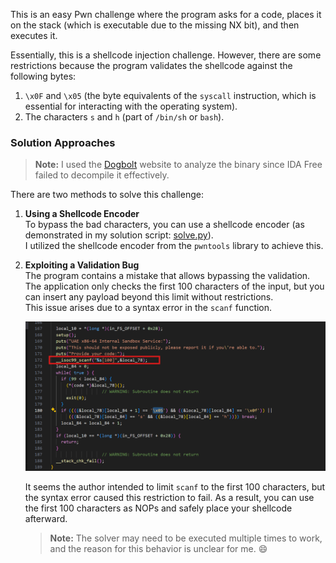 This is an easy Pwn challenge where the program asks for a code, places it on the stack (which is executable due to the missing NX bit), and then executes it.

Essentially, this is a shellcode injection challenge. However, there are some restrictions because the program validates the shellcode against the following bytes:

1. `\x0F` and `\x05` (the byte equivalents of the `syscall` instruction, which is essential for interacting with the operating system).
2. The characters `s` and `h` (part of `/bin/sh` or `bash`).

### Solution Approaches

> **Note:** I used the [Dogbolt](https://dogbolt.org/) website to analyze the binary since IDA Free failed to decompile it effectively.

There are two methods to solve this challenge:

1. **Using a Shellcode Encoder**  
    To bypass the bad characters, you can use a shellcode encoder (as demonstrated in my solution script: [solve.py](./solve.py)).  
    I utilized the shellcode encoder from the `pwntools` library to achieve this.

2. **Exploiting a Validation Bug**  
    The program contains a mistake that allows bypassing the validation. The application only checks the first 100 characters of the input, but you can insert any payload beyond this limit without restrictions.  
    This issue arises due to a syntax error in the `scanf` function.  

    ![Validation Bug](image-1.png)

    It seems the author intended to limit `scanf` to the first 100 characters, but the syntax error caused this restriction to fail. As a result, you can use the first 100 characters as NOPs and safely place your shellcode afterward.

    > **Note:** The solver may need to be executed multiple times to work, and the reason for this behavior is unclear for me. 😄
